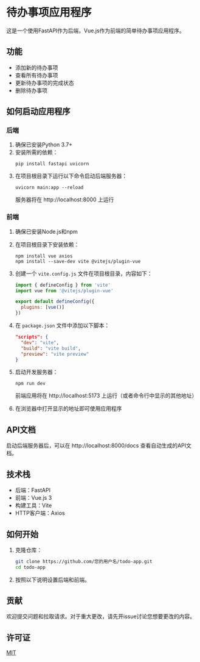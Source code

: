 # 待办事项应用程序

这是一个使用FastAPI作为后端，Vue.js作为前端的简单待办事项应用程序。

## 功能

- 添加新的待办事项
- 查看所有待办事项
- 更新待办事项的完成状态
- 删除待办事项

## 如何启动应用程序

### 后端

1. 确保已安装Python 3.7+
2. 安装所需的依赖：
   ```
   pip install fastapi uvicorn
   ```
3. 在项目根目录下运行以下命令启动后端服务器：
   ```
   uvicorn main:app --reload
   ```
   服务器将在 http://localhost:8000 上运行

### 前端

1. 确保已安装Node.js和npm
2. 在项目根目录下安装依赖：
   ```
   npm install vue axios
   npm install --save-dev vite @vitejs/plugin-vue
   ```
3. 创建一个 `vite.config.js` 文件在项目根目录，内容如下：
   ```javascript
   import { defineConfig } from 'vite'
   import vue from '@vitejs/plugin-vue'

   export default defineConfig({
     plugins: [vue()]
   })
   ```
4. 在 `package.json` 文件中添加以下脚本：
   ```json
   "scripts": {
     "dev": "vite",
     "build": "vite build",
     "preview": "vite preview"
   }
   ```
5. 启动开发服务器：
   ```
   npm run dev
   ```
   前端应用将在 http://localhost:5173 上运行（或者命令行中显示的其他地址）

6. 在浏览器中打开显示的地址即可使用应用程序

## API文档

启动后端服务器后，可以在 http://localhost:8000/docs 查看自动生成的API文档。

## 技术栈

- 后端：FastAPI
- 前端：Vue.js 3
- 构建工具：Vite
- HTTP客户端：Axios

## 如何开始

1. 克隆仓库：
   ```bash
   git clone https://github.com/您的用户名/todo-app.git
   cd todo-app
   ```

2. 按照以下说明设置后端和前端。

## 贡献

欢迎提交问题和拉取请求。对于重大更改，请先开issue讨论您想要更改的内容。

## 许可证

[MIT](https://choosealicense.com/licenses/mit/)
